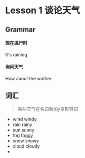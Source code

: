 # Lesson 1 谈论天气

## Grammar

#### 现在进行时

It's raining

#### 询问天气

How about  the wather

## 词汇

> 某些天气在名词后加y变形容词

- wind  	windy
- rain       rainy
- sun      sunny
- fog      foggy
- snow  snowy
- cloud  cloudy
- 
